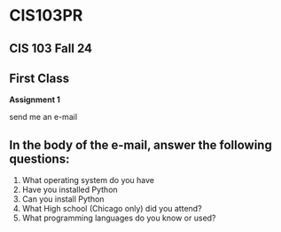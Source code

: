 # CIS103PR
CIS 103 Fall 24
---
##  First Class

**Assignment 1**

send me an e-mail

In the body of the e-mail, answer the following questions:
---
1.	What operating system do you have
2.	Have you installed Python
3.	Can you install Python
4.	What High school (Chicago only) did you attend?
5.	What programming languages do you know or used?

